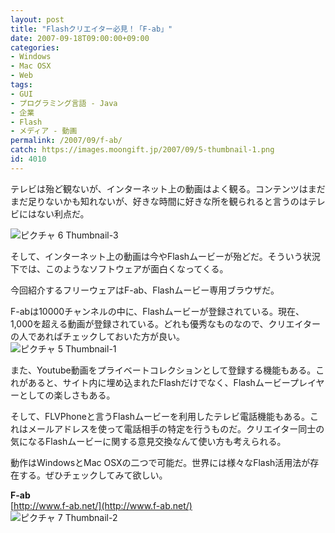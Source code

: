 ```yaml
---
layout: post
title: "Flashクリエイター必見！「F-ab」"
date: 2007-09-18T09:00:00+09:00
categories:
- Windows
- Mac OSX
- Web
tags: 
- GUI
- プログラミング言語 - Java
- 企業
- Flash
- メディア - 動画
permalink: /2007/09/f-ab/
catch: https://images.moongift.jp/2007/09/5-thumbnail-1.png
id: 4010
---
```

テレビは殆ど観ないが、インターネット上の動画はよく観る。コンテンツはまだまだ足りないかも知れないが、好きな時間に好きな所を観られると言うのはテレビにはない利点だ。   
  
 ![ピクチャ 6 Thumbnail-3](https://images.moongift.jp/2007/09/6-thumbnail-3.png)  
  
そして、インターネット上の動画は今やFlashムービーが殆どだ。そういう状況下では、このようなソフトウェアが面白くなってくる。   
  
今回紹介するフリーウェアはF-ab、Flashムービー専用ブラウザだ。   
  
<!--more-->  
F-abは10000チャンネルの中に、Flashムービーが登録されている。現在、1,000を超える動画が登録されている。どれも優秀なものなので、クリエイターの人であればチェックしておいた方が良い。   
 ![ピクチャ 5 Thumbnail-1](https://images.moongift.jp/2007/09/5-thumbnail-1.png)  
  
また、Youtube動画をプライベートコレクションとして登録する機能もある。これがあると、サイト内に埋め込まれたFlashだけでなく、Flashムービープレイヤーとしての楽しさもある。   
  
そして、FLVPhoneと言うFlashムービーを利用したテレビ電話機能もある。これはメールアドレスを使って電話相手の特定を行うものだ。クリエイター同士の気になるFlashムービーに関する意見交換なんて使い方も考えられる。   
  
動作はWindowsとMac OSXの二つで可能だ。世界には様々なFlash活用法が存在する。ぜひチェックしてみて欲しい。   
  
**F-ab**  
[http://www.f-ab.net/](http://www.f-ab.net/)  
 ![ピクチャ 7 Thumbnail-2](https://images.moongift.jp/2007/09/7-thumbnail-2.png)

